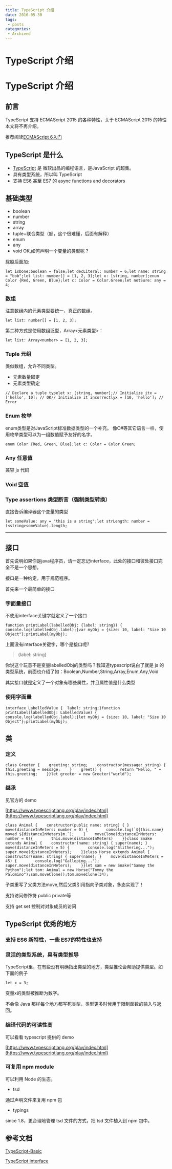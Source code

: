 ```yaml
---
title: TypeScript 介绍
date: 2016-05-30
tags:
 - posts
categories: 
 - Archived
---
```

# TypeScript 介绍



# TypeScript 介绍

## 前言

TypeScript 支持 ECMAScript 2015 的各种特性，关于 ECMAScript 2015 的特性本文将不再介绍。 

推荐阅读[ECMAScript 6入门](http://es6.ruanyifeng.com/)

## TypeScript 是什么

* [TypeScript](https://www.typescriptlang.org/) 是 微软出品的编程语言，是JavaScript 的超集。
* 具有类型系统，所以叫 TypeScript
* 支持 ES6 甚至 ES7 的 async functions and decorators

## 基础类型

* boolean
* number
* string
* array
* tuple+联合类型（额，这个很难懂，后面有解释）
* enum
* any
* void
OK,如何声明一个变量的类型呢 ? 

屁股后面加:

```
let isDone:boolean = false;let decLiteral: number = 6;let name: string = "bob";let list: number[] = [1, 2, 3];let x: [string, number];enum Color {Red, Green, Blue};let c: Color = Color.Green;let notSure: any = 4;
```

### 数组

注意数组内的元素类型要统一，真正的数组。

```
let list: number[] = [1, 2, 3];
```

第二种方式是使用数组泛型，Array<元素类型>：

```
let list: Array<number> = [1, 2, 3];
```

### Tuple 元组

类似数组，允许不同类型。

* 元素数量固定
* 元素类型确定

```
// Declare a tuple typelet x: [string, number];// Initialize itx = ['hello', 10]; // OK// Initialize it incorrectlyx = [10, 'hello']; // Error
```

### Enum 枚举

enum类型是对JavaScript标准数据类型的一个补充。 像C#等其它语言一样，使用枚举类型可以为一组数值赋予友好的名字。

```
enum Color {Red, Green, Blue};let c: Color = Color.Green;
```

### Any 任意值

兼容 js 代码

### Void 空值

### Type assertions 类型断言（强制类型转换）

直接告诉编译器这个变量的类型

```
let someValue: any = "this is a string";let strLength: number = (<string>someValue).length;
```

---

## 接口

首先说明如果你是java程序员，请一定忘记interface，此处的接口和彼处接口完全不是一个思想。 

接口是一种约定，用于规范程序。 

首先来一个最简单的接口

### 字面量接口

不使用interface关键字就定义了一个接口

```
function printLabel(labelledObj: {label: string}) {  console.log(labelledObj.label);}var myObj = {size: 10, label: "Size 10 Object"};printLabel(myObj);
```

上面没有interface关键字，哪个是接口呢? 

> {label: string}

你说这个玩意不是变量labelledObj的类型吗？我知道typescript说白了就是 js 的类型系统，前面也介绍了如：Boolean,Number,String,Array,Enum,Any,Void 

其实接口就是定义了一个对象有哪些属性，并且属性值是什么类型

### 使用字面量

```
interface LabelledValue {  label: string;}function printLabel(labelledObj: LabelledValue) {  console.log(labelledObj.label);}let myObj = {size: 10, label: "Size 10 Object"};printLabel(myObj);
```

## 类

### 定义

```
class Greeter {    greeting: string;    constructor(message: string) {        this.greeting = message;    }    greet() {        return "Hello, " + this.greeting;    }}let greeter = new Greeter("world");
```

### 继承

见官方的 demo 

[https://www.typescriptlang.org/play/index.html](https://www.typescriptlang.org/play/index.html)

```
class Animal {    constructor(public name: string) { }    move(distanceInMeters: number = 0) {        console.log(`${this.name} moved ${distanceInMeters}m.`);    }    moveClone(distanceInMeters: number = 0){        this.move(distanceInMeters)    }}class Snake extends Animal {    constructor(name: string) { super(name); }    move(distanceInMeters = 5) {        console.log("Slithering...");        super.move(distanceInMeters);    }}class Horse extends Animal {    constructor(name: string) { super(name); }    move(distanceInMeters = 45) {        console.log("Galloping...");        super.move(distanceInMeters);    }}let sam = new Snake("Sammy the Python");let tom: Animal = new Horse("Tommy the Palomino");sam.moveClone();tom.moveClone(34);
```

子类重写了父类方法move,然后父类引用指向子类对象，多态实现了！

支持访问修饰符 public private等

支持 get set 控制对对象成员的访问

## TypeScript 优秀的地方

### 支持 ES6 新特性，一些 ES7的特性也支持

### 灵活的类型系统，具有类型推导

TypeScript里，在有些没有明确指出类型的地方，类型推论会帮助提供类型。如下面的例子

```
let x = 3;
```

变量x的类型被推断为数字。 

不会像 Java 那样每个地方都写死类型，类型更多时候用于限制函数的输入与返回。

### 编译代码的可读性高

可以看看 typescript 提供的 demo 

[https://www.typescriptlang.org/play/index.html](https://www.typescriptlang.org/play/index.html)

### 可复用 npm module

可以利用 Node 的生态。

* tsd

通过声明文件来复用 npm 包
* typings

since 1.8，更合理地管理 tsd 文件的方式，把 tsd 文件植入到 npm 包中。

## 参考文档

[TypeScript-Basic](https://segmentfault.com/a/1190000004620132)

[TypeScript interface](https://segmentfault.com/a/1190000004619949)


